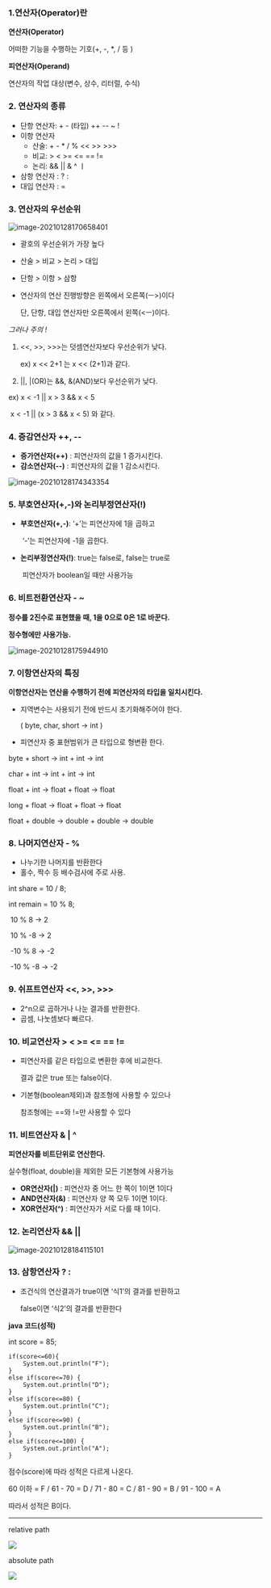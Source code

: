 ### 1.연산자(Operator)란

**연산자(Operator)**

어떠한 기능을 수행하는 기호(+, -, *, / 등 )

**피연산자(Operand)**

연산자의 작업 대상(변수, 상수, 리터럴, 수식)



### 2. 연산자의 종류

- 단항 연산자: + - (타입) ++ -- ~ !
- 이항 연산자
  - 산술: +  -  *  /  %  <<  >>  >>>
  - 비교: >  <  >=  <=  ==  !=
  - 논리: && ||  &  ^  ㅣ
- 삼항 연산자  :  ?  :
- 대입 연산자  :  =



### 3. 연산자의 우선순위

![image-20210128170658401](C:\Users\YKHwang\gitdemo\pics\image-20210128170658401.png)

- 괄호의 우선순위가 가장 높다

- 산술 > 비교 > 논리 > 대입

- 단항 > 이항 > 삼항

- 연산자의 연산 진행방향은 왼쪽에서 오른쪽(ㅡ>)이다

  단, 단항, 대입 연산자만 오른쪽에서 왼쪽(<ㅡ)이다.

  

*그러나 주의 !*

1. <<, >>, >>>는 덧셈연산자보다 우선순위가 낮다.

   ex) x << 2+1 는 x << (2+1)과 같다.

2.  ||, |(OR)는 &&, &(AND)보다 우선순위가 낮다.

   ex) x < -1 || x > 3 && x < 5

   ​	  x < -1 || (x > 3 && x < 5) 와 같다.



### 4. 증감연산자 ++, --

- **증가연산자(++)** : 피연산자의 값을 1 증가시킨다.
- **감소연산자(--)** : 피연산자의 값을 1 감소시킨다.

![image-20210128174343354](.\pics\image-20210128174343354.png)



### 5. 부호연산자(+,-)와 논리부정연산자(!)

- **부호연산자(+,-)**: ‘+’는 피연산자에 1을 곱하고

  ​							‘-’는 피연산자에 -1을 곱한다.

- **논리부정연산자(!)**: true는 false로, false는 true로

  ​								피연산자가 boolean일 때만 사용가능



### 6. 비트전환연산자 - ~

**정수를 2진수로 표현했을 때, 1을 0으로 0은 1로 바꾼다.**

**정수형에만 사용가능.**

![image-20210128175944910](./pics/image-20210128175944910.png)



### 7. 이항연산자의 특징

**이항연산자는 연산을 수행하기 전에 피연산자의 타입을 일치시킨다.**

- 지역변수는 사용되기 전에 반드시 초기화해주어야 한다.

  ( byte, char, short → int )

- 피연산자 중 표현범위가 큰 타입으로 형변환 한다.

byte + short → int + int → int

char + int → int + int → int

float + int → float + float → float

long + float → float + float → float

float + double → double + double → double



### 8. 나머지연산자 - %

- 나누기한 나머지를 반환한다
- 홀수, 짝수 등 배수검사에 주로 사용.

int share = 10 / 8;

int remain = 10 % 8;

​	10 % 8 → 2

​	10 % -8 → 2

​	-10 % 8 → -2

​	-10 % -8 → -2



### 9. 쉬프트연산자  <<, >>, >>>

- 2^n으로 곱하거나 나눈 결과를 반환한다.
- 곱셈, 나눗셈보다 빠르다.



### 10. 비교연산자  >  <  >=  <=  ==  !=

- 피연산자를 같은 타입으로 변환한 후에 비교한다.

  결과 값은 true 또는 false이다.

- 기본형(boolean제외)과 참조형에 사용할 수 있으나

  참조형에는 ==와 !=만 사용할 수 있다



### 11. 비트연산자  & | ^

**피연산자를 비트단위로 연산한다.**

실수형(float, double)을 제외한 모든 기본형에 사용가능

- **OR연산자(|)** : 피연산자 중 어느 한 쪽이 1이면 1이다
- **AND연산자(&)** : 피연산자 양 쪽 모두 1이면 1이다.
- **XOR연산자(^)** : 피연산자가 서로 다를 때 1이다.



### 12. 논리연산자  && ||

![image-20210128184115101](.\pics\image-20210128184115101.png)



### 13. 삼항연산자  ? :

- 조건식의 연산결과가 true이면 ‘식1’의 결과를 반환하고

  false이면 ‘식2’의 결과를 반환한다

**java 코드(성적)**

int score = 85;

	if(score<=60){
		System.out.println("F");
	}
	else if(score<=70) {
		System.out.println("D");
	}
	else if(score<=80) {
		System.out.println("C");
	}
	else if(score<=90) {
		System.out.println("B");
	}
	else if(score<=100) {
		System.out.println("A");
	}
점수(score)에 따라 성적은 다르게 나온다.

60 이하 = F / 61 - 70 = D / 71 - 80 = C / 81 - 90 = B / 91 - 100 = A

따라서 성적은 B이다.

---

relative path

![](.\ABC\aaa\123.jpg)



absolute path

![](C:\Users\YKHwang\gitdemo\ABC\aaa\123.jpg)